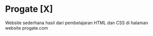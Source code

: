 # Progate [X]

Website sederhana hasil dari pembelajaran HTML dan CSS di halaman website progate.com
